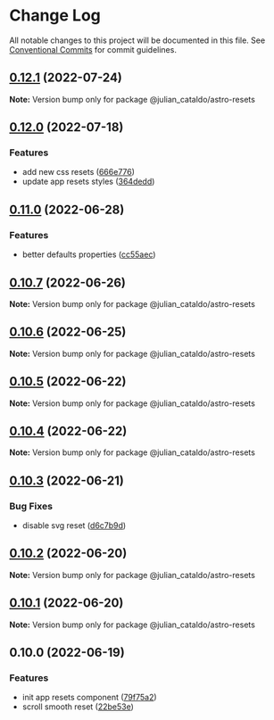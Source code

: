 # Change Log

All notable changes to this project will be documented in this file.
See [Conventional Commits](https://conventionalcommits.org) for commit guidelines.

## [0.12.1](https://github.com/JulianCataldo/web-garden/compare/@julian_cataldo/astro-resets@0.12.0...@julian_cataldo/astro-resets@0.12.1) (2022-07-24)

**Note:** Version bump only for package @julian_cataldo/astro-resets





## [0.12.0](https://github.com/JulianCataldo/web-garden/compare/@julian_cataldo/astro-resets@0.11.0...@julian_cataldo/astro-resets@0.12.0) (2022-07-18)

### Features

- add new css resets ([666e776](https://github.com/JulianCataldo/web-garden/commit/666e776e060110cdc24e09fa91e3591bb4e96ce4))
- update app resets styles ([364dedd](https://github.com/JulianCataldo/web-garden/commit/364deddef1b42f7f665f457c1a8b93552124e364))

## [0.11.0](https://github.com/JulianCataldo/web-garden/compare/@julian_cataldo/astro-resets@0.10.7...@julian_cataldo/astro-resets@0.11.0) (2022-06-28)

### Features

- better defaults properties ([cc55aec](https://github.com/JulianCataldo/web-garden/commit/cc55aecd0ea8051ab268c391cb5a28372d7ca896))

## [0.10.7](https://github.com/JulianCataldo/web-garden/compare/@julian_cataldo/astro-resets@0.10.6...@julian_cataldo/astro-resets@0.10.7) (2022-06-26)

**Note:** Version bump only for package @julian_cataldo/astro-resets

## [0.10.6](https://github.com/JulianCataldo/web-garden/compare/@julian_cataldo/astro-resets@0.10.5...@julian_cataldo/astro-resets@0.10.6) (2022-06-25)

**Note:** Version bump only for package @julian_cataldo/astro-resets

## [0.10.5](https://github.com/JulianCataldo/web-garden/compare/@julian_cataldo/astro-resets@0.10.4...@julian_cataldo/astro-resets@0.10.5) (2022-06-22)

**Note:** Version bump only for package @julian_cataldo/astro-resets

## [0.10.4](https://github.com/JulianCataldo/web-garden/compare/@julian_cataldo/astro-resets@0.10.3...@julian_cataldo/astro-resets@0.10.4) (2022-06-22)

**Note:** Version bump only for package @julian_cataldo/astro-resets

## [0.10.3](https://github.com/JulianCataldo/web-garden/compare/@julian_cataldo/astro-resets@0.10.2...@julian_cataldo/astro-resets@0.10.3) (2022-06-21)

### Bug Fixes

- disable svg reset ([d6c7b9d](https://github.com/JulianCataldo/web-garden/commit/d6c7b9df189b3b1ffcb306c1e1306e4de78fe303))

## [0.10.2](https://github.com/JulianCataldo/web-garden/compare/@julian_cataldo/astro-resets@0.10.1...@julian_cataldo/astro-resets@0.10.2) (2022-06-20)

**Note:** Version bump only for package @julian_cataldo/astro-resets

## [0.10.1](https://github.com/JulianCataldo/web-garden/compare/@julian_cataldo/astro-resets@0.10.0...@julian_cataldo/astro-resets@0.10.1) (2022-06-20)

**Note:** Version bump only for package @julian_cataldo/astro-resets

## 0.10.0 (2022-06-19)

### Features

- init app resets component ([79f75a2](https://github.com/JulianCataldo/web-garden/commit/79f75a2628017f62316e363c3ed9bfac8c078f11))
- scroll smooth reset ([22be53e](https://github.com/JulianCataldo/web-garden/commit/22be53ec7711d3529ef8372f2bb463f909d7792d))
